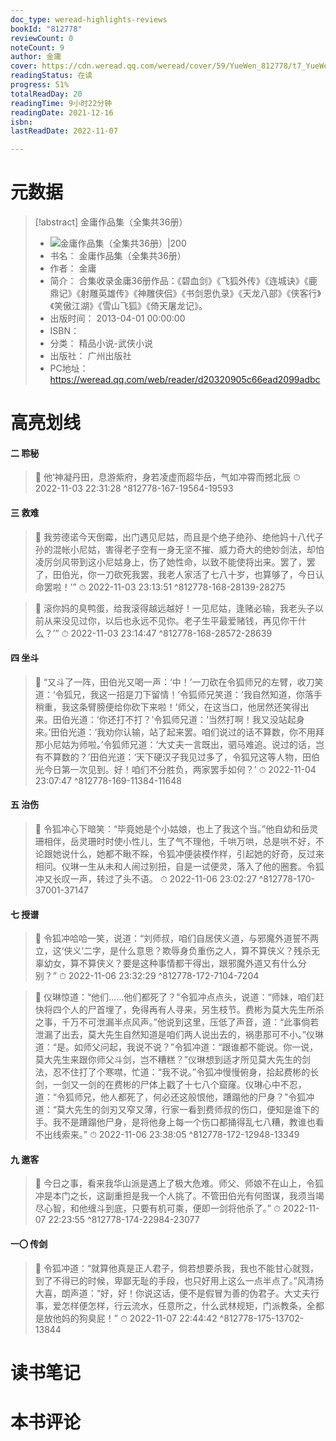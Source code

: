 ```yaml
---
doc_type: weread-highlights-reviews
bookId: "812778"
reviewCount: 0
noteCount: 9
author: 金庸
cover: https://cdn.weread.qq.com/weread/cover/59/YueWen_812778/t7_YueWen_812778.jpg
readingStatus: 在读
progress: 51%
totalReadDay: 20
readingTime: 9小时22分钟
readingDate: 2021-12-16
isbn: 
lastReadDate: 2022-11-07

---
```

# 元数据
> [!abstract] 金庸作品集（全集共36册）
> - ![ 金庸作品集（全集共36册）|200](https://cdn.weread.qq.com/weread/cover/59/YueWen_812778/t7_YueWen_812778.jpg)
> - 书名： 金庸作品集（全集共36册）
> - 作者： 金庸
> - 简介： 合集收录金庸36册作品：《碧血剑》《飞狐外传》《连城诀》《鹿鼎记》《射雕英雄传》《神雕侠侣》《书剑恩仇录》《天龙八部》《侠客行》《笑傲江湖》《雪山飞狐》《倚天屠龙记》。
> - 出版时间： 2013-04-01 00:00:00
> - ISBN： 
> - 分类： 精品小说-武侠小说
> - 出版社： 广州出版社
> - PC地址：https://weread.qq.com/web/reader/d20320905c66ead2099adbc

# 高亮划线

#### 二 聆秘

> 📌 他‘神凝丹田，息游紫府，身若凌虚而超华岳，气如冲霄而撼北辰 
> ⏱ 2022-11-03 22:31:28 ^812778-167-19564-19593

#### 三 救难

> 📌 我劳德诺今天倒霉，出门遇见尼姑，而且是个绝子绝孙、绝他妈十八代子孙的混帐小尼姑，害得老子空有一身无坚不摧、威力奇大的绝妙剑法，却怕凌厉剑风带到这小尼姑身上，伤了她性命，以致不能使将出来。罢了，罢了，田伯光，你一刀砍死我罢，我老人家活了七八十岁，也算够了，今日认命罢啦！’” 
> ⏱ 2022-11-03 23:13:51 ^812778-168-28139-28275

> 📌 滚你妈的臭鸭蛋，给我滚得越远越好！一见尼姑，逢赌必输，我老头子以前从来没见过你，以后也永远不见你。老子生平最爱赌钱，再见你干什么？’” 
> ⏱ 2022-11-03 23:14:47 ^812778-168-28572-28639

#### 四 坐斗

> 📌 “又斗了一阵，田伯光又喝一声：‘中！’一刀砍在令狐师兄的左臂，收刀笑道：‘令狐兄，我这一招是刀下留情！’令狐师兄笑道：‘我自然知道，你落手稍重，我这条臂膀便给你砍下来啦！’师父，在这当口，他居然还笑得出来。田伯光道：‘你还打不打？’令狐师兄道：‘当然打啊！我又没站起身来。’田伯光道：‘我劝你认输，站了起来罢。咱们说过的话不算数，你不用拜那小尼姑为师啦。’令狐师兄道：‘大丈夫一言既出，驷马难追。说过的话，岂有不算数的？’田伯光道：‘天下硬汉子我见过多了，令狐兄这等人物，田伯光今日第一次见到。好！咱们不分胜负，两家罢手如何？’ 
> ⏱ 2022-11-04 23:07:47 ^812778-169-11384-11648

#### 五 治伤

> 📌 令狐冲心下暗笑：“毕竟她是个小姑娘，也上了我这个当。”他自幼和岳灵珊相伴，岳灵珊时时使小性儿，生了气不理他，千哄万哄，总是哄不好，不论跟她说什么，她都不瞅不睬，令狐冲便装模作样，引起她的好奇，反过来相问。仪琳一生从未和人闹过别扭，自是一试便灵，落入了他的圈套。令狐冲又长叹一声，转过了头不语。 
> ⏱ 2022-11-06 23:02:27 ^812778-170-37001-37147

#### 七 授谱

> 📌 令狐冲哈哈一笑，说道：“刘师叔，咱们自居侠义道，与邪魔外道誓不两立，这‘侠义’二字，是什么意思？欺辱身负重伤之人，算不算侠义？残杀无辜幼女，算不算侠义？要是这种事情都干得出，跟邪魔外道又有什么分别？” 
> ⏱ 2022-11-06 23:32:29 ^812778-172-7104-7204

> 📌 仪琳惊道：“他们……他们都死了？”令狐冲点点头，说道：“师妹，咱们赶快将四个人的尸首埋了，免得再有人寻来，另生枝节。费彬为莫大先生所杀之事，千万不可泄漏半点风声。”他说到这里，压低了声音，道：“此事倘若泄漏了出去，莫大先生自然知道是咱们两人说出去的，祸患那可不小。”仪琳道：“是。如师父问起，我说不说？”令狐冲道：“跟谁都不能说。你一说，莫大先生来跟你师父斗剑，岂不糟糕？”仪琳想到适才所见莫大先生的剑法，忍不住打了个寒噤，忙道：“我不说。”令狐冲慢慢俯身，拾起费彬的长剑，一剑又一剑的在费彬的尸体上戳了十七八个窟窿。仪琳心中不忍，道：“令狐师兄，他人都死了，何必还这般恨他，蹧蹋他的尸身？”令狐冲道：“莫大先生的剑刃又窄又薄，行家一看到费师叔的伤口，便知是谁下的手。我不是蹧蹋他尸身，是将他身上每一个伤口都捅得乱七八糟，教谁也看不出线索来。” 
> ⏱ 2022-11-06 23:38:05 ^812778-172-12948-13349

#### 九 邀客

> 📌 今日之事，看来我华山派是遇上了极大危难。师父、师娘不在山上，令狐冲是本门之长，这副重担是我一个人挑了。不管田伯光有何图谋，我须当竭尽心智，和他缠斗到底，只要有机可乘，便即一剑将他杀了。” 
> ⏱ 2022-11-07 22:23:55 ^812778-174-22984-23077

#### 一〇 传剑

> 📌 令狐冲道：“就算他真是正人君子，倘若想要杀我，我也不能甘心就戮，到了不得已的时候，卑鄙无耻的手段，也只好用上这么一点半点了。”风清扬大喜，朗声道：“好，好！你说这话，便不是假冒为善的伪君子。大丈夫行事，爱怎样便怎样，行云流水，任意所之，什么武林规矩，门派教条，全都是放他妈的狗臭屁！” 
> ⏱ 2022-11-07 22:44:42 ^812778-175-13702-13844

# 读书笔记

# 本书评论

